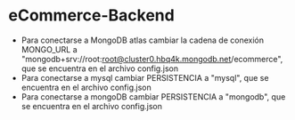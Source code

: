 # eCommerce-Backend

- Para conectarse a MongoDB atlas cambiar la cadena de conexión MONGO_URL a "mongodb+srv://root:root@cluster0.hbq4k.mongodb.net/ecommerce", que se encuentra en el archivo config.json
- Para conectarse a mysql cambiar PERSISTENCIA a "mysql", que se encuentra en el archivo config.json
- Para conectarse a mongoDB cambiar PERSISTENCIA a "mongodb", que se encuentra en el archivo config.json